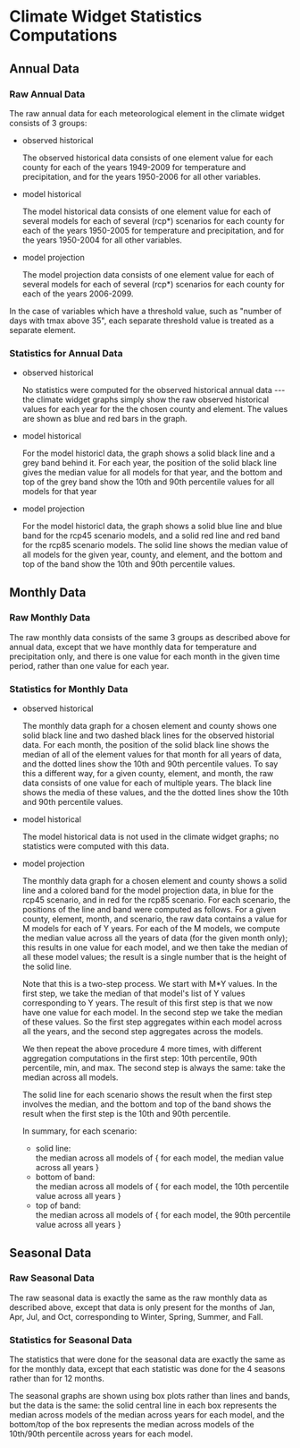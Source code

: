 # Climate Widget Statistics Computations

## Annual Data

### Raw Annual Data

The raw annual data for each meteorological element in the climate widget consists of 3 groups:

  * observed historical  
      
    The observed historical data consists of one element value for each county for each
    of the years 1949-2009 for temperature and precipitation, and for the years
    1950-2006 for all other variables.
    
  * model historical  
      
    The model historical data consists of one element value for each of several models
    for each of several (rcp*) scenarios for each county for each of the years 1950-2005
    for temperature and precipitation, and for the years 1950-2004 for all other
    variables.

  * model projection  
      
    The model projection data consists of one element value for each of several models
    for each of several (rcp*) scenarios for each county for each of the years 2006-2099.
    
In the case of variables which have a threshold value, such as "number of days with tmax
above 35", each separate threshold value is treated as a separate element.

### Statistics for Annual Data

  * observed historical  
      
    No statistics were computed for the observed historical annual data --- the climate widget
    graphs simply show the raw observed historical values for each year for the the chosen
    county and element.  The values are shown as blue and red bars in the graph.
    
  * model historical  
      
    For the model historicl data, the graph shows a solid black line
    and a grey band behind it.  For each year, the position of the
    solid black line gives the median value for all models for that
    year, and the bottom and top of the grey band show the 10th and
    90th percentile values for all models for that year
    
  * model projection
      
    For the model historicl data, the graph shows a solid blue line and blue
    band for the rcp45 scenario models, and a solid red line and red band
    for the rcp85 scenario models.  The solid line shows the median value
    of all models for the given year, county, and element, and the bottom
    and top of the band show the 10th and 90th percentile values.

## Monthly Data

### Raw Monthly Data

The raw monthly data consists of the same 3 groups as described above for
annual data, except that we have monthly data for temperature and precipitation
only, and there is one value for each month in the given time period, rather
than one value for each year.

### Statistics for Monthly Data

  * observed historical  
      
    The monthly data graph for a chosen element and county shows one solid black line
    and two dashed black lines for the observed historial data.  For each month, the
    position of the solid black line shows the median of all of the element values
    for that month for all years of data, and the dotted lines show the 10th and 90th
    percentile values.  To say this a different way, for a given county, element, and
    month, the raw data consists of one value for each of multiple years.  The black
    line shows the media of these values, and the the dotted lines show the 10th and 90th
    percentile values.

  * model historical  
      
    The model historical data is not used in the climate widget graphs; no statistics
    were computed with this data.

  * model projection
      
    The monthly data graph for a chosen element and county shows a solid line
    and a colored band for the model projection data, in blue for the rcp45 scenario,
    and in red for the rcp85 scenario.  For each scenario, the positions of
    the line and band were computed as follows.  For a given county, element,
    month, and scenario, the raw data contains a value for M models for each
    of Y years.  For each of the M models, we compute the median value
    across all the years of data (for the given month only); this results in one
    value for each model, and we then take the median of all these model values;
    the result is a single number that is the height of the solid line.
    
    Note that this is a two-step process.  We start with M*Y values.  In the first
    step, we take the median of that model's list of Y values corresponding to Y years.
    The result of this first step is that we now have one value for each model.
    In the second step we take the median of these values.  So the first step
    aggregates within each model across all the years, and the second step
    aggregates across the models.
    
    We then repeat the above procedure 4 more times, with different aggregation
    computations in the first step: 10th percentile, 90th percentile, min, and max.
    The second step is always the same: take the median across all models.
    
    The solid line for each scenario shows the result when the first step involves
    the median, and the bottom and top of the band shows the result when the
    first step is the 10th and 90th percentile.
    
    In summary, for each scenario:
    
      * solid line:  
        the median across all models of { for each model, the median value across all years }
      * bottom of band:  
        the median across all models of { for each model, the 10th percentile value across all years }
      * top of band:  
        the median across all models of { for each model, the 90th percentile value across all years }


## Seasonal Data

### Raw Seasonal Data

The raw seasonal data is exactly the same as the raw monthly data as described above,
except that data is only present for the months of Jan, Apr, Jul, and Oct, corresponding
to Winter, Spring, Summer, and Fall.

### Statistics for Seasonal Data

The statistics that were done for the seasonal data are exactly the same as for
the monthly data, except that each statistic was done for the 4 seasons rather
than for 12 months.

The seasonal graphs are shown using box plots rather than lines and
bands, but the data is the same: the solid central line in each box
represents the median across models of the median across years for
each model, and the bottom/top of the box represents the median across
models of the 10th/90th percentile across years for each model.
